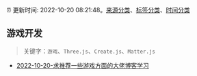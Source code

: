 :alarm_clock: 更新时间: 2022-10-20 08:21:48。[来源分类](../README.md)、[标签分类](../TAGS.md)、[时间分类](../TIMELINE.md)

## 游戏开发


> 关键字：`游戏`、`Three.js`、`Create.js`、`Matter.js`



- [2022-10-20-求推荐一些游戏方面的大佬博客学习](https://www.v2ex.com/t/888430) 